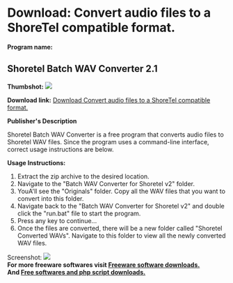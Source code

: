 # Download: Convert audio files to a ShoreTel compatible format.

**Program name:**

## Shoretel Batch WAV Converter 2.1

  
**Thumbshot:** ![](http://www.freewarefiles.com/screenshot/shoretelwavcvtr_md.jpg)   
  
**Download link:** [Download Convert audio files to a ShoreTel compatible format.](http://freesoftwares.boysofts.com/Shoretel-Batch-WAV-Converter_program_92835.html)  
  


**Publisher's Description**  
  


Shoretel Batch WAV Converter is a free program that converts audio files to Shoretel WAV files. Since the program uses a command-line interface, correct usage instructions are below. 

**Usage Instructions:**

  1. Extract the zip archive to the desired location. 
  2. Navigate to the "Batch WAV Converter for Shoretel v2" folder. 
  3. YouA'll see the "Originals" folder. Copy all the WAV files that you want to convert into this folder. 
  4. Navigate back to the "Batch WAV Converter for Shoretel v2" and double click the "run.bat" file to start the program. 
  5. Press any key to continue... 
  6. Once the files are converted, there will be a new folder called "Shoretel Converted WAVs". Navigate to this folder to view all the newly converted WAV files. 

  
  
Screenshot: ![](http://www.freewarefiles.com/screenshot/shoretelwavcvtr.jpg)   
**For more freeware softwares visit [Freeware software downloads.](http://freesoftwares.boysofts.com/)**   
**And [Free softwares and php script downloads.](http://www.boysofts.com/)**

